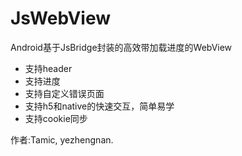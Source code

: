 # JsWebView
Android基于JsBridge封装的高效带加载进度的WebView

- 支持header
- 支持进度
- 支持自定义错误页面
- 支持h5和native的快速交互，简单易学
- 支持cookie同步


作者:Tamic, yezhengnan.
